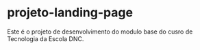 # projeto-landing-page
Este é o projeto de desenvolvimento do modulo base do cusro de Tecnologia da Escola DNC.
